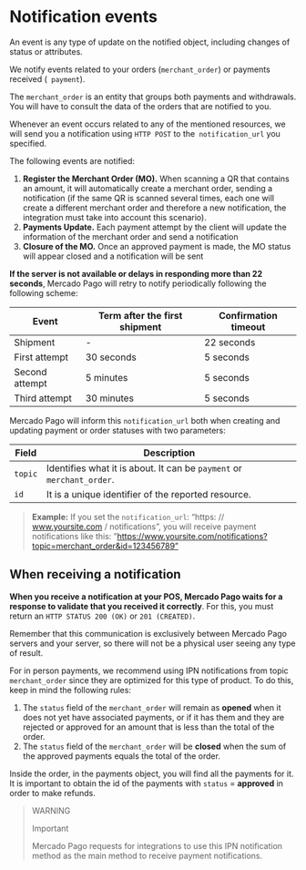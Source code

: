 # Notification events

An event is any type of update on the notified object, including changes of status or attributes.

We notify events related to your orders (`merchant_order`) or payments received (` payment`).

The `merchant_order` is an entity that groups both payments and withdrawals. You will have to consult the data of the orders that are notified to you.

Whenever an event occurs related to any of the mentioned resources, we will send you a notification using `HTTP POST` to the` notification_url` you specified.

The following events are notified:

1. **Register the Merchant Order (MO).** When scanning a QR that contains an amount, it will automatically create a merchant order, sending a notification (if the same QR is scanned several times, each one will create a different merchant order and therefore a new notification, the integration must take into account this scenario).
2. **Payments Update.** Each payment attempt by the client will update the information of the merchant order and send a notification
3. **Closure of the MO.** Once an approved payment is made, the MO status will appear closed and a notification will be sent 

**If the server is not available or delays in responding more than 22 seconds**, Mercado Pago will retry to notify periodically following the following scheme:

|Event|Term after the first shipment|Confirmation timeout|
|---|---|---|
|Shipment| - |22 seconds|
|First attempt|30 seconds|5 seconds|
|Second attempt|5 minutes|5 seconds|
|Third attempt|30 minutes|5 seconds|

Mercado Pago will inform this `notification_url` both when creating and updating payment or order statuses with two parameters:

|Field|Description|
|---|---|
|`topic`|Identifies what it is about. It can be `payment` or` merchant_order`.|
|`id`|It is a unique identifier of the reported resource.|


> **Example:** If you set the `notification_url`: “https: // www.yoursite.com / notifications”, you will receive payment notifications like this: ”https://www.yoursite.com/notifications?topic=merchant_order&id=123456789”


## When receiving a notification

**When you receive a notification at your POS, Mercado Pago waits for a response to validate that you received it correctly**. For this, you must return an `HTTP STATUS 200 (OK)` or `201 (CREATED)`.

Remember that this communication is exclusively between Mercado Pago servers and your server, so there will not be a physical user seeing any type of result.

For in person payments, we recommend using IPN notifications from topic `merchant_order` since they are optimized for this type of product. To do this, keep in mind the following rules:

1. The `status` field of the `merchant_order` will remain as **opened** when it does not yet have associated payments, or if it has them and they are rejected or approved for an amount that is less than the total of the order.
2. The `status` field of the `merchant_order` will be **closed** when the sum of the approved payments equals the total of the order.

Inside the order, in the payments object, you will find all the payments for it. It is important to obtain the id of the payments with `status` = **approved** in order to make refunds.

> WARNING
>
> Important
>
> Mercado Pago requests for integrations to use this IPN notification method as the main method to receive payment notifications.


